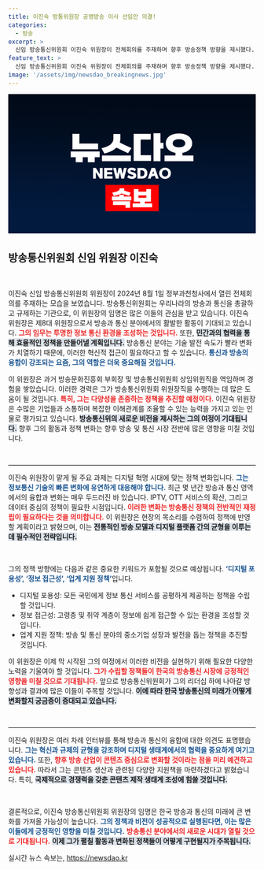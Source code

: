 ```yaml
---
title: 이진숙 방통위원장 공영방송 이사 선임안 의결!
categories:
  - 방송
excerpt: >
  신임 방송통신위원회 이진숙 위원장이 전체회의를 주재하며 향후 방송정책 방향을 제시했다. 그의 비전과 계획이 주목받는 가운데, 한국 미디어의 미래에 대한 변화의 바람이 예고된다! 클릭해서 만나보세요!
feature_text: >
  신임 방송통신위원회 이진숙 위원장이 전체회의를 주재하며 향후 방송정책 방향을 제시했다. 그의 비전과 계획이 주목받는 가운데, 한국 미디어의 미래에 대한 변화의 바람이 예고된다! 클릭해서 만나보세요!
image: '/assets/img/newsdao_breakingnews.jpg'
---
```


<p><img src="/assets/img/newsdao_breakingnews.jpg" alt="firstkoreanews 속보" /></p>

<h2 data-ke-size="size26">방송통신위원회 신임 위원장 이진숙</h2>

<p data-ke-size="size16">&nbsp;</p>

<p data-ke-size="size16">이진숙 신임 방송통신위원회 위원장이 2024년 8월 1일 정부과천청사에서 열린 전체회의를 주재하는 모습을 보였습니다. 방송통신위원회는 우리나라의 방송과 통신을 총괄하고 규제하는 기관으로, 이 위원장의 임명은 많은 이들의 관심을 받고 있습니다. 이진숙 위원장은 제8대 위원장으로서 방송과 통신 분야에서의 활발한 활동이 기대되고 있습니다. <b><span style="color: #ee2323;">그의 임무는 투명한 정보 통신 환경을 조성하는 것입니다.</span></b> 또한, <b><span style="background-color: #21538527;">민간과의 협력을 통해 효율적인 정책을 만들어낼 계획입니다.</span></b> 방송통신 분야는 기술 발전 속도가 빨라 변화가 치열하기 때문에, 이러한 혁신적 접근이 필요하다고 할 수 있습니다. <b><span style="color: #1a5490;">통신과 방송의 융합이 강조되는 요즘, 그의 역할은 더욱 중요해질 것입니다.</span></b></p>

<p data-ke-size="size16">이 위원장은 과거 방송문화진흥회 부회장 및 방송통신위원회 상임위원직을 역임하며 경험을 쌓았습니다. 이러한 경력은 그가 방송통신위원회 위원장직을 수행하는 데 많은 도움이 될 것입니다. <b><span style="color: #ee2323;">특히, 그는 다양성을 존중하는 정책을 추진할 예정이다.</span></b> 이진숙 위원장은 수많은 기업들과 소통하며 복잡한 이해관계를 조율할 수 있는 능력을 가지고 있는 인물로 평가되고 있습니다. <b><span style="background-color: #21538527;">방송통신위의 새로운 비전을 제시하는 그의 여정이 기대됩니다.</span></b> 향후 그의 활동과 정책 변화는 향후 방송 및 통신 시장 전반에 많은 영향을 미칠 것입니다.</p>

<p data-ke-size="size16">&nbsp;</p>

<p><hr style="height:1px; border:none; color:#000; background-color:#000;"></hr></p>

<p data-ke-size="size16">이진숙 위원장이 맡게 될 주요 과제는 디지털 혁명 시대에 맞는 정책 변화입니다. <b><span style="color: #1a5490;">그는 정보통신 기술의 빠른 변화에 유연하게 대응해야 합니다.</span></b> 최근 몇 년간 방송과 통신 영역에서의 융합과 변화는 매우 두드러진 바 있습니다. IPTV, OTT 서비스의 확산, 그리고 데이터 중심의 정책이 필요한 시점입니다. <b><span style="color: #ee2323;">이러한 변화는 방송통신 정책의 전반적인 재정립이 필요하다는 것을 의미합니다.</span></b> 이 위원장은 현장의 목소리를 수렴하여 정책에 반영할 계획이라고 밝혔으며, 이는 <b><span style="background-color: #21538527;">전통적인 방송 모델과 디지털 플랫폼 간의 균형을 이루는 데 필수적인 전략입니다.</span></b></p>

<p data-ke-size="size16">&nbsp;</p>

<p data-ke-size="size16">그의 정책 방향에는 다음과 같은 중요한 키워드가 포함될 것으로 예상됩니다. <b><span style="color: #1a5490;">‘디지털 포용성’, ‘정보 접근성’, ‘업계 지원 정책’</span></b>입니다. <br></p>

<ul>
    <li>디지털 포용성: 모든 국민에게 정보 통신 서비스를 공평하게 제공하는 정책을 수립할 것입니다.</li>
    <li>정보 접근성: 고령층 및 취약 계층이 정보에 쉽게 접근할 수 있는 환경을 조성할 것입니다.</li>
    <li>업계 지원 정책: 방송 및 통신 분야의 중소기업 성장과 발전을 돕는 정책을 추진할 것입니다.</li>
</ul>

<p data-ke-size="size16">이 위원장은 이제 막 시작된 그의 여정에서 이러한 비전을 실현하기 위해 필요한 다양한 노력을 기울여야 할 것입니다. <b><span style="color: #ee2323;">그가 수립할 정책들이 한국의 방송통신 시장에 긍정적인 영향을 미칠 것으로 기대됩니다.</span></b> 앞으로 방송통신위원회가 그의 리더십 하에 나아갈 방향성과 결과에 많은 이들이 주목할 것입니다. <b><span style="background-color: #21538527;">이에 따라 한국 방송통신의 미래가 어떻게 변화할지 궁금증이 증대되고 있습니다.</span></b></p>

<p data-ke-size="size16">&nbsp;</p>

<p><hr style="height:1px; border:none; color:#000; background-color:#000;"></hr></p>

<p data-ke-size="size16">이진숙 위원장은 여러 차례 인터뷰를 통해 방송과 통신의 융합에 대한 의견도 표명했습니다. <b><span style="color: #1a5490;">그는 혁신과 규제의 균형을 강조하며 디지털 생태계에서의 협력을 중요하게 여기고 있습니다.</span></b> 또한, <b><span style="color: #ee2323;">향후 방송 산업이 콘텐츠 중심으로 변화할 것이라는 점을 미리 예견하고 있습니다.</span></b> 따라서 그는 콘텐츠 생산과 관련된 다양한 지원책을 마련하겠다고 밝혔습니다. 특히, <b><span style="background-color: #21538527;">국제적으로 경쟁력을 갖춘 콘텐츠 제작 생태계 조성에 힘쓸 것입니다.</span></b> </p>

<p data-ke-size="size16">&nbsp;</p>

<p data-ke-size="size16">결론적으로, 이진숙 방송통신위원회 위원장의 임명은 한국 방송과 통신의 미래에 큰 변화를 가져올 가능성이 높습니다. <b><span style="color: #1a5490;">그의 정책과 비전이 성공적으로 실행된다면, 이는 많은 이들에게 긍정적인 영향을 미칠 것입니다.</span></b> <b><span style="color: #ee2323;">방송통신 분야에서의 새로운 시대가 열릴 것으로 기대됩니다.</span></b> <b><span style="background-color: #21538527;">이제 그가 펼칠 활동과 변화된 정책들이 어떻게 구현될지가 주목됩니다.</span></b></p>
실시간 뉴스 속보는, <a href="https://newsdao.kr" rel="dofollow">https://newsdao.kr</a>


